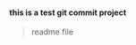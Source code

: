 <!--
 * @Author: jz-scq scq1144282310@163.com
 * @Date: 2023-02-06 15:39:45
 * @LastEditors: jz-scq scq1144282310@163.com
 * @LastEditTime: 2023-02-06 15:40:42
 * @FilePath: \TestGit\README.md
 * @Description: 这是默认设置,请设置`customMade`, 打开koroFileHeader查看配置 进行设置: https://github.com/OBKoro1/koro1FileHeader/wiki/%E9%85%8D%E7%BD%AE
-->

#### this is a test git commit project

> readme file
